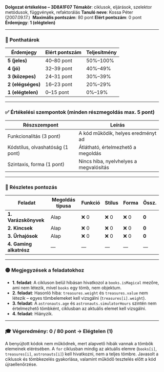 **Dolgozat értékelése – 3D8A1F07**
**Témakör**: ciklusok, eljárások, szelektor metódusok, függvények, refaktorálás
**Tanuló neve**: Kossa Péter (2007.09.17.) 
**Maximális pontszám**: 80 pont
**Elért pontszám**: 0 pont
**Érdemjegy**: **1 (elégtelen)**

---

### 📌 Ponthatárok

| Érdemjegy         | Elért pontszám | Teljesítmény |
| ----------------- | -------------- | ------------ |
| **5 (jeles)**     | 40–80 pont     | 50%–100%     |
| **4 (jó)**        | 32–39 pont     | 40%–49%      |
| **3 (közepes)**   | 24–31 pont     | 30%–39%      |
| **2 (elégséges)** | 16–23 pont     | 20%–29%      |
| **1 (elégtelen)** | 0–15 pont      | 0%–19%       |

---

### ✅ Értékelési szempontok (minden részmegoldás max. 5 pont)

| Részszempont                     | Leírás                                 |
| -------------------------------- | -------------------------------------- |
| Funkcionalitás (3 pont)          | A kód működik, helyes eredményt ad     |
| Kódstílus, olvashatóság (1 pont) | Átlátható, értelmezhető a megoldás     |
| Szintaxis, forma (1 pont)        | Nincs hiba, nyelvhelyes a megvalósítás |

---

### 📄 Részletes pontozás

| Feladat                 | Megoldás típusa | Funkció | Stílus | Forma | Össz. |
| ----------------------- | --------------- | ------- | ------ | ----- | ----- |
| **1. Varázskönyvek**    | Alap            | ❌ 0     | ❌ 0    | ❌ 0   | **0** |
| **2. Kincsek**          | Alap            | ❌ 0     | ❌ 0    | ❌ 0   | **0** |
| **3. Űrhajósok**        | Alap            | ❌ 0     | ❌ 0    | ❌ 0   | **0** |
| **4. Gaming alkatrész** | —               | —       | —      | —     | —     |

---

### 🟡 Megjegyzések a feladatokhoz

* **1. feladat**: A cikluson belül hibásan hivatkozol a `books.isMagical` mezőre, ami nem létezik, mivel `books` egy tömb, nem objektum.
* **2. feladat**: Hasonló hiba: `treasures.weight` és `treasures.value` nem létezik – egyes tömbelemeket kell vizsgálni (`treasures[i].weight`).
* **3. feladat**: A `astronauts.age` és `astronauts.simulatorHours` szintén nem értelmezhető tömbként, ciklusban az aktuális elemet kell vizsgálni.
* **4. feladat**: Hiányzik.

---

### 🎓 **Végeredmény: 0 / 80 pont → Elégtelen (1)**

A benyújtott kódok nem működnek, mert alapvető hibák vannak a tömbök elemeinek elérésében. A `for` ciklusban mindig az aktuális elemre (`books[i]`, `treasures[i]`, `astronauts[i]`) kell hivatkozni, nem a teljes tömbre. Javasolt a ciklusok és tömbkezelés gyakorlása, valamint működő tesztelés előtt a kód újraellenőrzése.
